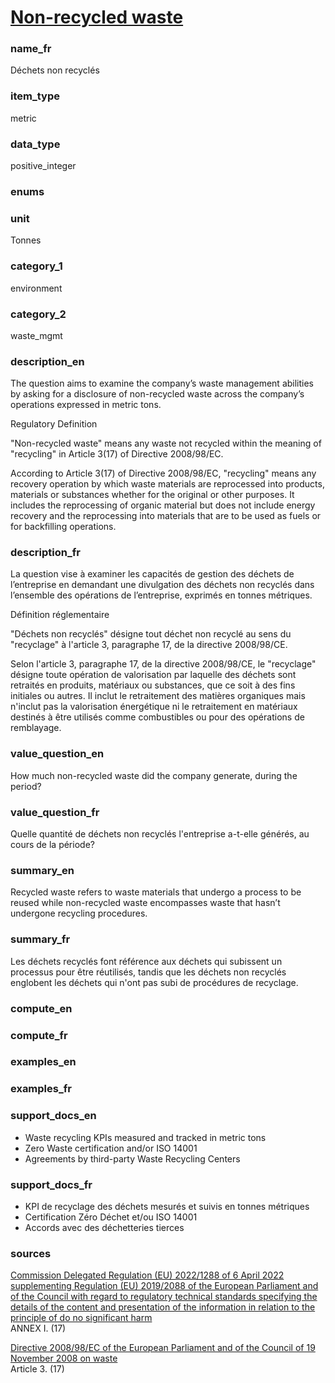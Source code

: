 
# [Non-recycled waste](#non_recycled_waste_tonnes)

### name_fr

Déchets non recyclés

### item_type

metric

### data_type

positive_integer

### enums



### unit

Tonnes

### category_1

environment

### category_2

waste_mgmt

### description_en


The question aims to examine the company’s waste management abilities by asking for a disclosure of
non-recycled waste across the company’s operations expressed in metric tons.

Regulatory Definition

"Non-recycled waste" means any waste not recycled within the meaning of "recycling" in Article
3(17) of Directive 2008/98/EC.

According to Article 3(17) of Directive 2008/98/EC, "recycling" means any recovery operation by
which waste materials are reprocessed into products, materials or substances whether for the
original or other purposes. It includes the reprocessing of organic material but does not include
energy recovery and the reprocessing into materials that are to be used as fuels or for backfilling
operations.


### description_fr

La question vise à examiner les capacités de gestion des déchets de l’entreprise en demandant une
divulgation des déchets non recyclés dans l’ensemble des opérations de l’entreprise, exprimés en
tonnes métriques.

Définition réglementaire

"Déchets non recyclés" désigne tout déchet non recyclé au sens du "recyclage" à l'article 3,
paragraphe 17, de la directive 2008/98/CE.

Selon l'article 3, paragraphe 17, de la directive 2008/98/CE, le "recyclage" désigne toute opération
de valorisation par laquelle des déchets sont retraités en produits, matériaux ou substances, que
ce soit à des fins initiales ou autres. Il inclut le retraitement des matières organiques mais
n'inclut pas la valorisation énergétique ni le retraitement en matériaux destinés à être utilisés
comme combustibles ou pour des opérations de remblayage.


### value_question_en

How much non-recycled waste did the company generate, during the period?

### value_question_fr

Quelle quantité de déchets non recyclés l'entreprise a-t-elle générés,
au cours de la période?

### summary_en

Recycled waste refers to waste materials that undergo a process to be reused while non-recycled
waste encompasses waste that hasn’t undergone recycling procedures. 

### summary_fr

Les déchets recyclés font référence aux déchets qui subissent un processus pour être réutilisés,
tandis que les déchets non recyclés englobent les déchets qui n'ont pas subi de procédures de
recyclage.

### compute_en



### compute_fr



### examples_en


### examples_fr



### support_docs_en

- Waste recycling KPIs measured and tracked in metric tons
- Zero Waste certification and/or ISO 14001
- Agreements by third-party Waste Recycling Centers


### support_docs_fr

- KPI de recyclage des déchets mesurés et suivis en tonnes métriques
- Certification Zéro Déchet et/ou ISO 14001
- Accords avec des déchetteries tierces

### sources

[Commission Delegated Regulation (EU) 2022/1288 of 6 April 2022 supplementing Regulation (EU)
2019/2088 of the European Parliament and of the Council with regard to regulatory technical
standards specifying the details of the content and presentation of the information in relation
to the principle of do no significant harm](https://eur-lex.europa.eu/legal-content/EN/TXT/?uri=CELEX%3A02022R1288-20220725)  
ANNEX I. (17)  

[Directive 2008/98/EC of the European Parliament and of the Council of 19 November 2008 on waste](https://eur-lex.europa.eu/legal-content/EN/TXT/?uri=CELEX%3A02008L0098-20180705)  
Article 3. (17)

            